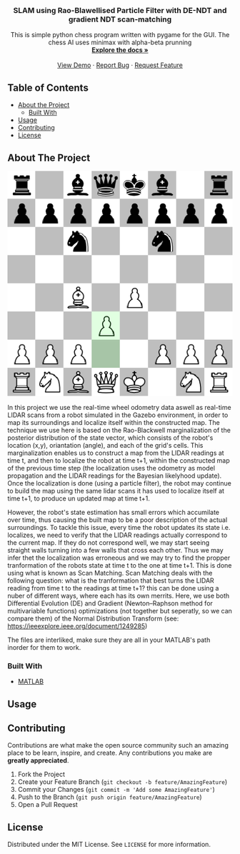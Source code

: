 
<!-- PROJECT LOGO -->
<br />
<p align="center">
  <a href="https://github.com/nadavleh/Chess_AI">
  </a>

  <h3 align="center">SLAM using Rao-Blawellised Particle Filter with DE-NDT and gradient NDT scan-matching</h3>

  <p align="center">
    This is simple python chess program written with pygame for the GUI. The chess AI uses minimax with alpha-beta prunning
    <br />
    <a href="https://github.com/nadavleh/Chess_AI"><strong>Explore the docs »</strong></a>
    <br />
    <br />
    <a href="https://github.com/nadavleh/Chess_AI">View Demo</a>
    ·
    <a href="https://github.com/nadavleh/Chess_AI/issues">Report Bug</a>
    ·
    <a href="https://github.com/nadavleh/Chess_AI/issues">Request Feature</a>
  </p>
</p>



<!-- TABLE OF CONTENTS -->
## Table of Contents

* [About the Project](#about-the-project)
  * [Built With](#built-with)
* [Usage](#usage)
* [Contributing](#contributing)
* [License](#license)



<!-- ABOUT THE PROJECT -->
## About The Project

[![Product Name Screen Shot][product-screenshot]](https://github.com/nadavleh/SLAM-Rao-Blackwellised-PF-with-DE-NDT-and-gradient-NDT-scan-matching/screenshot.png)

In this project we use the real-time wheel odometry data aswell as real-time LIDAR scans from a robot simulated in the Gazebo environment, in order to map its surroundings and localize itself within the constructed map. The technique we use here is based on the Rao-Blackwell marginalization of the posterior distribution of the state vector, which consists of the robot's location (x,y), oriantation (angle), and each of the grid's cells. This marginalization enables us to construct a map from the LIDAR readings at time t, and then to localize the robot at time t+1, within the constructed map of the previous time step (the localization uses the odometry as model propagation and the LIDAR readings for the Bayesian likelyhood update). Once the localization is done (using a particle filter), the robot may continue to build the map using the same lidar scans it has used to localize itself at time t+1, to produce un updated map at time t+1. 

However, the robot's state estimation has small errors which accumilate over time, thus causing the built map to be a poor description of the actual surroundings. To tackle this issue, every time the robot updates its state i.e. localizes, we need to verify that the LIDAR readings actually correspond to the current map. If they do not correspond well, we may start seeing straight walls turning into a few walls that cross each other. Thus we may infer thet the localization was erroneous and we may try to find the propper tranformation of the robots state at time t to the one at time t+1. This is done using what is known as Scan Matching. Scan Matching deals with the following question: what is the tranformation that best turns the LIDAR reading from time t to the readings at time t+1? this can be done using a nuber of different ways, where each has its own merrits.
Here, we use both Differential Evolution (DE) and Gradient (Newton–Raphson method for multivariable functions) optimizations (not together but seperatly, so we can compare them) of the Normal Distribution Transform (see: https://ieeexplore.ieee.org/document/1249285)


The files are interliked, make sure they are all in your MATLAB's path inorder for them to work.
### Built With

* [MATLAB](https://www.mathworks.com/products/matlab.html)


## Usage


<!-- CONTRIBUTING -->
## Contributing

Contributions are what make the open source community such an amazing place to be learn, inspire, and create. Any contributions you make are **greatly appreciated**.

1. Fork the Project
2. Create your Feature Branch (`git checkout -b feature/AmazingFeature`)
3. Commit your Changes (`git commit -m 'Add some AmazingFeature'`)
4. Push to the Branch (`git push origin feature/AmazingFeature`)
5. Open a Pull Request



<!-- LICENSE -->
## License

Distributed under the MIT License. See `LICENSE` for more information.



<!-- MARKDOWN LINKS & IMAGES -->
<!-- https://www.markdownguide.org/basic-syntax/#reference-style-links -->
[contributors-shield]: https://img.shields.io/github/contributors/nadavleh/repo.svg?style=flat-square
[forks-shield]: https://img.shields.io/github/forks/nadavleh/repo.svg?style=flat-square
[forks-url]: https://github.com/nadavleh/repo/network/members
[stars-shield]: https://img.shields.io/github/stars/nadavleh/repo.svg?style=flat-square
[stars-url]: https://github.com/nadavleh/repo/stargazers
[issues-shield]: https://img.shields.io/github/issues/nadavleh/repo.svg?style=flat-square
[issues-url]: https://github.com/nadavleh/repo/issues
[license-shield]: https://img.shields.io/github/license/nadavleh/repo.svg?style=flat-square
[product-screenshot]: https://github.com/nadavleh/Chess_AI/blob/master/images/screenshot.png

